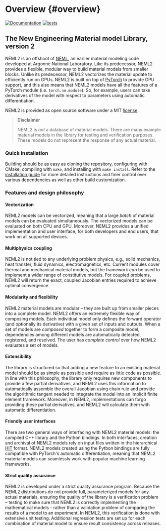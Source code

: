 # Overview {#overview}

[![Documentation](https://github.com/reverendbedford/neml2/actions/workflows/build_docs.yml/badge.svg?branch=main)](https://reverendbedford.github.io/neml2/) [![tests](https://github.com/reverendbedford/neml2/actions/workflows/tests.yml/badge.svg?branch=main)](https://github.com/reverendbedford/neml2/actions/workflows/tests.yml)

## The New Engineering Material model Library, version 2

NEML2 is an offshoot of [NEML](https://github.com/Argonne-National-Laboratory/neml), an earlier material modeling code developed at Argonne National Laboratory.
Like its predecessor, NEML2 provides a flexible, modular way to build material models from smaller blocks.
Unlike its predecessor, NEML2 vectorizes the material update to efficiently run on GPUs.  NEML2 is built on top of [PyTorch](https://pytorch.org/cppdocs/) to provide GPU support, and this also means that NEML2 models have all the features of a PyTorch module (i.e. `torch.nn.module`).  So, for example, users can take derivatives of the model with respect to parameters using automatic differentiation.

NEML2 is provided as open source software under a MIT [license](https://raw.githubusercontent.com/reverendbedford/neml2/main/LICENSE).

> **Disclaimer**
>
> NEML2 is _not_ a database of material models. There are many example material models in the library for testing and verification purposes. These models do not represent the response of any actual material.


### Quick installation

Building should be as easy as cloning the repository, configuring with CMake, compiling with `make`, and installing with `make install`. Refer to the [installation guide](https://reverendbedford.github.io/neml2/install.html) for more detailed instructions and finer control over various dependencies as well as other build customization.

### Features and design philosophy

#### Vectorization

NEML2 models can be vectorized, meaning that a large _batch_ of material models can be evaluated simultaneously. The vectorized models can be evaluated on both CPU and GPU. Moreover, NEML2 provides a unified implementation and user interface, for both developers and end users, that work on all supported devices.

#### Multiphysics coupling

NEML2 is not tied to any underlying problem physics, e.g., solid mechanics, heat transfer, fluid dynamics, electromagnetics, etc. Current modules cover thermal and mechanical material models, but the framework *can* be used to implement a wider range of constitutive models. For coupled problems, NEML2 will return the exact, coupled Jacobian entries required to achieve optimal convergence.

#### Modularity and flexibility

NEML2 material models are modular – they are built up from smaller pieces into a complete model. NEML2 offers an extremely flexible way of composing models. Each individual model only defines the forward operator (and optionally its derivative) with a given set of inputs and outputs. When a set of models are *composed* together to form a composite model, dependencies among different models are automatically detected, registered, and resolved. The user has *complete control* over how NEML2 evaluates a set of models.

#### Extensibility

The library is structured so that adding a new feature to an existing material model should be as simple as possible and require as little code as possible. In line with this philosophy, the library only requires new components to provide a few partial derivatives, and NEML2 uses this information to automatically assemble the overall Jacobian using chain rule and provide the algorithmic tangent needed to integrate the model into an implicit finite element framework.  Moreover, in NEML2, implementations can forgo providing these partial derivatives, and NEML2 will calculate them with automatic differentiation.

#### Friendly user interfaces

There are two general ways of interfacing with NEML2 material models: the compiled C++ library and the Python bindings. In both interfaces, creation and archival of NEML2 models rely on input files written in the hierarchical [HIT](https://github.com/idaholab/moose/tree/master/framework/contrib/hit) format. NEML2 models created using the Pytbon bindings are fully compatible with PyTorch's automatic differentiation, meaning that NEML2 material models can seamlessly work with popular machine learning frameworks.

#### Strict quality assurance

NEML2 is developed under a strict quality assurance program. Because the NEML2 distributions do not provide full, parameterized models for any actual materials, ensuring the quality of the library is a verification problem – testing to make sure that NEML2 is correctly implementing the mathematical models – rather than a validation problem of comparing the results of a model to an experiment. In NEML2, this verification is done with extensive unit testing. Additional regression tests are set up for each combination of material model to ensure result consistency across releases.
